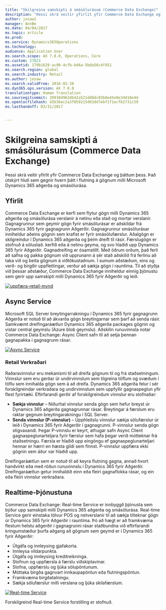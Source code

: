 ```yaml
---
title: "Skilgreina samskipti á smásölurásum (Commerce Data Exchange)"
description: "Þessi skrá veitir yfirlit yfir Commerce Data Exchange og þáttum þess. Það útskýrt hluti sem gegnir hvern þátt í flutning á gögnum milli Microsoft Dynamics 365 aðgerða og smásölurása."
author: josaw1
manager: AnnBe
ms.date: 04/04/2017
ms.topic: article
ms.prod: 
ms.service: Dynamics365Operations
ms.technology: 
audience: Application User
ms.search.scope: AX 7.0.0, Operations, Core
ms.custom: 27021
ms.assetid: 179b1629-ac90-4cfb-b46a-5bda56c4f451
ms.search.region: global
ms.search.industry: Retail
ms.author: josaw
ms.search.validFrom: 2016-02-28
ms.dyn365.ops.version: AX 7.0.0
translationtype: Human Translation
ms.sourcegitcommit: 29938d962db42a521dd8dc03b8e45e0e34410e4d
ms.openlocfilehash: d3b36ec2a3f859215d93dd7ebf1f1ecfb2731c59
ms.lasthandoff: 03/31/2017


---
```


# <a name="define-retail-channel-communications-commerce-data-exchange"></a>Skilgreina samskipti á smásölurásum (Commerce Data Exchange)

Þessi skrá veitir yfirlit yfir Commerce Data Exchange og þáttum þess. Það útskýrt hluti sem gegnir hvern þátt í flutning á gögnum milli Microsoft Dynamics 365 aðgerða og smásölurása.

<a name="overview"></a>Yfirlit
--------

Commerce Data Exchange er kerfi sem flytur gögn milli Dynamics 365 aðgerða og smásölurása verslanir á netinu eða stað og mortar verslanir. Gagnagrunnur sem geymir gögn fyrir smásölurásar er aðskildar frá Dynamics 365 fyrir gagnagrunn Aðgerðir. Gagnagrunnur smásölurásar inniheldur aðeins gögnin sem krafist er fyrir smásölufærslur. Aðalgögn er skilgreindur í Dynamics 365 aðgerða og þeim dreift til rásir. Færslugögn er stofnuð á sölustað. kerfið eða á netinu geyma, og svo hlaðið upp Dynamics 365 fyrir Aðgerðir. Gagnadreifing er ósamstillt. Með öðrum orðum, það ferli að safna og pakka gögnum við upprunann á sér stað aðskilið frá ferlinu að taka við og beita gögnum á viðtökustaðnum. Í sumum aðstæðum, eins og verð- og birgðir uppflettingar, verður að sækja gögn í rauntíma. Til að styðja við þessar aðstæður, Commerce Data Exchange inniheldur einnig þjónustu sem gerir upp samskipti milli Dynamics 365 fyrir Aðgerðir og leið. 

[![uppfæra-retail-mynd](./media/updated-retail-graphic.png)](./media/updated-retail-graphic.png)  

## <a name="async-service"></a>Async Service
Microsoft SQL Server breytingarrakningu í Dynamics 365 fyrir gagnagrunn Aðgerða er notuð til að ákvarða gögn breytingarnar sem þarf að senda rásir. Samkvæmt dreifingaráætlun Dynamics 365 aðgerða packages gögnin og vistar central geymslu (Azure blob geymslu). Aðskilin runuvinnsla notar Commerce Data Exchange: Async Client safn til að setja þennan gagnapakka í gagnagrunn rásar. 

[![Async Service](./media/async-300x239.png)](./media/async.png)

### <a name="retail-scheduler"></a>Retail Verkraðari

Raðaravinnslur eru mekanismi til að dreifa gögnum til og frá staðsetningum. Vinnslur sem eru gerðar úr undirvinnslum sem tilgreina töflum og svæðum í töflu sem innihalda gögn sem á að dreifa. Dynamics 365 aðgerða felur í sér forskilgreindar verkraðara og undirvinnslum sem uppfyllir gagnaspeglun yfir flest fyrirtæki. Eftirfarandi gerðir af forskilgreindum vinnslur eru stofnaðar:

-   **Sækja vinnslur** – Niðurhal vinnslur senda gögn sem hefur breyst úr Dynamics 365 aðgerða gagnagrunnar rásar. Breytingar á færslum eru raktar gegnum breytingarakningu í SQL Server.
-   **Senda vinnslur (P-vinnslur)** – Upphleðslu vinnslur sækja sölufærslur úr leið í Dynamics 365 fyrir Aðgerðir í gagnagrunni. P-vinnslur senda gögn stigvaxandi. Þegar P-vinnslu er keyrt, athugar safn Async Client gagnaspeglunarteljara fyrir færslur sem hafa þegar verið mótteknar frá staðsetningu. Færsla er hlaðið upp eingöngu ef gagnaspeglunarteljari hennar er hærri en hæsta gildi sem finnst. P-vinnslur uppfæra ekki gögnin sem áður var hlaðið upp.

Dreifingaráætlun sem er notuð til að keyra flutning gagna, annað hvort handvirkt eða með röðun runuvinnslu í Dynamics 365 fyrir Aðgerðir. Dreifingaráætlun getur innihaldið einn eða fleiri gagnaflokka rásar, og ein eða fleiri vinnslur verkraðara.

## <a name="realtime-service"></a>Realtime-Þjónustuna
Commerce Data Exchange: Real-time Service er innbyggð þjónusta sem býður upp samskipti milli Dynamics 365 aðgerða og smásölurása. Real-time Service gerir einstaka tölvur POS og netverslanir til að sækja tilteknar gögn úr Dynamics 365 fyrir Aðgerðir í rauntíma. Þó að hægt er að framkvæma flestum helstu aðgerðir í gagnagrunni rásar staðbundna við eftirfarandi kringumstæður þurfa aðgang að gögnum sem geymd er í Dynamics 365 fyrir Aðgerðir:

-   Útgáfa og innleysing gjafakorta.
-   Innleysa vildarpunkta.
-   Útgáfa og innleysing kreditreikninga.
-   Stofnun og uppfærsla á færslu viðskiptavinar.
-   Stofna, uppfærslu og ljúka sölupöntunum.
-   Móttaka birgða gagnvart innkaupapöntun eða flutningspöntun.
-   Framkvæma birgðatalningu.
-   Sækja sölufærslur milli verslana og ljúka skilafærslum.

[![Real-time Service](./media/rts.png)](./media/rts.png) 

Forskilgreind Real-time Service forstilling er stofnuð.


